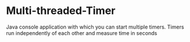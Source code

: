 # Multi-threaded-Timer
Java console application with which you can start multiple timers. Timers run independently of each other and measure time in seconds

